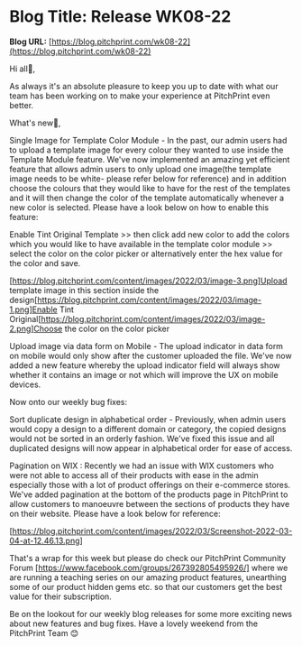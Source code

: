 # **Blog Title**: Release WK08-22

**Blog URL:** [https://blog.pitchprint.com/wk08-22](https://blog.pitchprint.com/wk08-22)

Hi all👋,

As always it's an absolute pleasure to keep you up to date with what our team has been working on to make your experience at PitchPrint even
better.

What's new🚀,

Single Image for Template Color Module - In the past, our admin users had to upload a template image for every colour they wanted to use
inside the Template Module feature. We've now implemented an amazing yet efficient feature that allows admin users to only upload one
image(the template image needs to be white- please refer below for reference) and in addition choose the colours that they would like to
have for the rest of the templates and it will then change the color of the template automatically whenever a new color is selected. Please
have a look below on how to enable this feature:

Enable Tint Original Template >> then click add new color to add the colors which you would like to have available in the template color
module >> select the color on the color picker or alternatively enter the hex value for the color and save.

[https://blog.pitchprint.com/content/images/2022/03/image-3.png]Upload template image in this section inside the
design[https://blog.pitchprint.com/content/images/2022/03/image-1.png]Enable Tint
Original[https://blog.pitchprint.com/content/images/2022/03/image-2.png]Choose the color on the color picker

Upload image via data form on Mobile - The upload indicator in data form on mobile would only show after the customer uploaded the file.
We've now added a new feature whereby the upload indicator field will always show whether it contains an image or not which will improve the
UX on mobile devices.

Now onto our weekly bug fixes:

Sort duplicate design in alphabetical order - Previously, when admin users would copy a design to a different domain or category, the copied
designs would not be sorted in an orderly fashion. We've fixed this issue and all duplicated designs will now appear in alphabetical order
for ease of access.

Pagination on WIX : Recently we had an issue with WIX customers who were not able to access all of their products with ease in the admin
especially those with a lot of product offerings on their e-commerce stores. We've added pagination at the bottom of the products page in
PitchPrint to allow customers to manoeuvre between the sections of products they have on their website. Please have a look below for
reference:

[https://blog.pitchprint.com/content/images/2022/03/Screenshot-2022-03-04-at-12.46.13.png]



That's a wrap for this week but please do check our PitchPrint Community Forum [https://www.facebook.com/groups/267392805495926/] where we
are running a teaching series on our amazing product features, unearthing some of our product hidden gems etc. so that our customers get the
best value for their subscription.

Be on the lookout for our weekly blog releases for some more exciting news about new features and bug fixes. Have a lovely weekend from the
PitchPrint Team 😊

